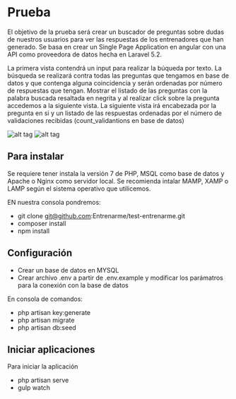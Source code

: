 # Prueba

El objetivo de la prueba será crear un buscador de preguntas sobre dudas de nuestros usuarios para ver las respuestas de los entrenadores que han generado. Se basa en crear un Single Page Application en angular con una API como proveedora de datos hecha en Laravel 5.2.

La primera vista contendrá un input para realizar la búqueda por texto.
La búsqueda se realizará contra todas las preguntas que tengamos en base de datos y que contenga alguna coincidencia y serán ordenadas por número de respuestas que tengan.
Mostrar el listado de las preguntas con la palabra buscada resaltada en negrita y al realizar click sobre la pregunta accedemos a la siguiente vista.
La siguiente vista irá encabezada por la pregunta en si y un listado de las respuestas ordenadas por el número de validaciones recibidas (count_validantions en base de datos)

![alt tag](https://resources.entrenar.me/list_questions.png)
![alt tag](https://resources.entrenar.me/view_questions.png)


## Para instalar

Se requiere tener instala la versión 7 de PHP, MSQL como base de datos y Apache o Nginx como servidor local. Se recomienda intalar MAMP, XAMP o LAMP según el sistema operativo que utilicemos.

EN nuestra consola pondremos:

- git clone git@github.com:Entrenarme/test-entrenarme.git
- composer install
- npm install


## Configuración

- Crear un base de datos en MYSQL
- Crear archivo .env a partir de .env.example y modificar los parámatros para la conexión con la base de datos

En consola de comandos:
- php artisan key:generate
- php artisan migrate
- php artisan db:seed

## Iniciar aplicaciones

Para iniciar la aplicación

- php artisan serve
- gulp watch
